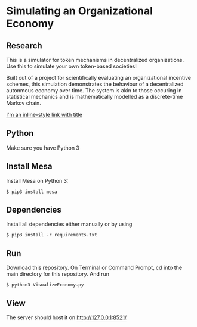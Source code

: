 # Simulating an Organizational Economy

Research 
------------
This is a simulator for token mechanisms in decentralized organizations. Use this to simulate your own token-based societies!

Built out of a project for scientifically evaluating an organizational incentive schemes, this simulation demonstrates the behaviour of a decentralized autonmous economy over time. The system is akin to those occuring in statistical mechanics and is mathematically modelled as a discrete-time Markov chain. 

[I'm an inline-style link with title](https://www.google.com "Read my paper on ResearchGate")

Python
------------
Make sure you have Python 3


Install Mesa
---------------
Install Mesa on Python 3:

    $ pip3 install mesa

Dependencies
--------------
Install all dependencies either manually or by using
```
$ pip3 install -r requirements.txt
```

Run
-----
Download this repository.
On Terminal or Command Prompt, cd into the main directory for this repository.
And run
```
$ python3 VisualizeEconomy.py
```

View
-----
The server should host it on http://127.0.0.1:8521/
